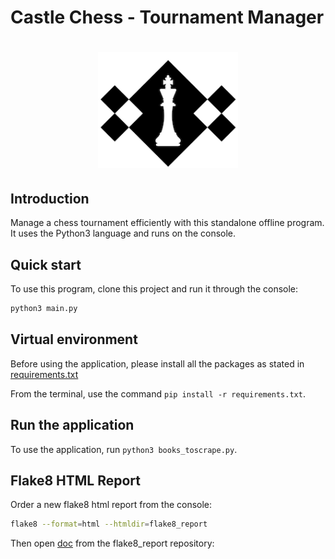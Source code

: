 # Castle Chess - Tournament Manager
<h1 align="center">
  <img alt="castle chess logo" src="img/CastleChessLogo.png" width="224px"/><br/>
</h1>

## Introduction
Manage a chess tournament efficiently with this standalone offline program. It uses the Python3 language and runs on the console.

## Quick start
To use this program, clone this project and run it through the console:
```bash
python3 main.py
```
## Virtual environment

Before using the application, please install all the packages as stated in [requirements.txt](requirements.txt)

From the terminal, use the command `pip install -r requirements.txt`.

## Run the application

To use the application, run `python3 books_toscrape.py`.

## Flake8 HTML Report
Order a new flake8 html report from the console:
```bash
flake8 --format=html --htmldir=flake8_report
```
Then open [doc](/flake8_report/index.html) from the flake8_report repository:
